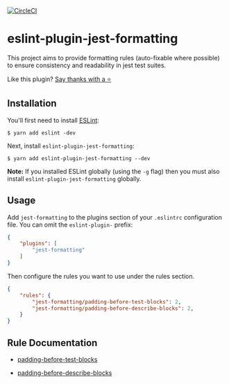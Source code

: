 [![CircleCI](https://circleci.com/gh/dangreenisrael/eslint-plugin-jest-formatting/tree/master.svg?style=svg)](https://circleci.com/gh/dangreenisrael/eslint-plugin-jest-formatting/tree/master)


# eslint-plugin-jest-formatting

This project aims to provide formatting rules (auto-fixable where possible) to ensure consistency and readability in jest test suites.

Like this plugin? [Say thanks with a ⭐️](https://github.com/dangreenisrael/eslint-plugin-jest-formatting/stargazers)



## Installation

You'll first need to install [ESLint](http://eslint.org):

```
$ yarn add eslint -dev
```

Next, install `eslint-plugin-jest-formatting`:

```
$ yarn add eslint-plugin-jest-formatting --dev
```

**Note:** If you installed ESLint globally (using the `-g` flag) then you must also install `eslint-plugin-jest-formatting` globally.

## Usage

Add `jest-formatting` to the plugins section of your `.eslintrc` configuration file. You can omit the `eslint-plugin-` prefix:

```json
{
    "plugins": [
        "jest-formatting"
    ]
}
```


Then configure the rules you want to use under the rules section.

```json
{
    "rules": {
        "jest-formatting/padding-before-test-blocks": 2,
        "jest-formatting/padding-before-describe-blocks": 2,
    }
}
```

## Rule Documentation

* [padding-before-test-blocks](docs/rules/padding-before-test-blocks.md)

* [padding-before-describe-blocks](docs/rules/padding-before-describe-blocks.md)
